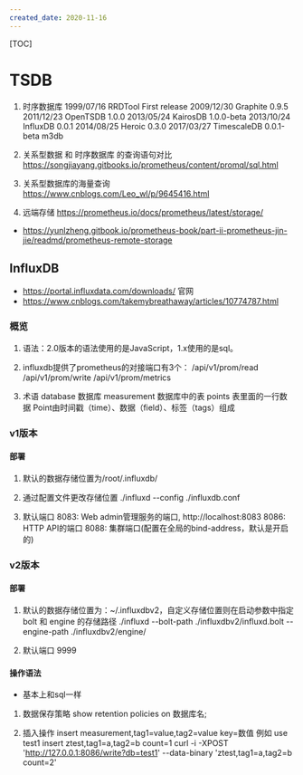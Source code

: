 ```yaml
---
created_date: 2020-11-16
---
```


[TOC]

# TSDB
1. 时序数据库
1999/07/16 RRDTool First release
2009/12/30 Graphite 0.9.5
2011/12/23 OpenTSDB 1.0.0
2013/05/24 KairosDB 1.0.0-beta
2013/10/24 InfluxDB 0.0.1
2014/08/25 Heroic 0.3.0
2017/03/27 TimescaleDB 0.0.1-beta
m3db

2. 关系型数据 和 时序数据库 的查询语句对比
https://songjiayang.gitbooks.io/prometheus/content/promql/sql.html

3. 关系型数据库的海量查询
https://www.cnblogs.com/Leo_wl/p/9645416.html

4. 远端存储
https://prometheus.io/docs/prometheus/latest/storage/
- https://yunlzheng.gitbook.io/prometheus-book/part-ii-prometheus-jin-jie/readmd/prometheus-remote-storage

## InfluxDB
- https://portal.influxdata.com/downloads/ 官网
- https://www.cnblogs.com/takemybreathaway/articles/10774787.html

### 概览
1. 语法：2.0版本的语法使用的是JavaScript，1.x使用的是sql。

2. influxdb提供了prometheus的对接端口有3个：
/api/v1/prom/read
/api/v1/prom/write
/api/v1/prom/metrics

3. 术语 
database    数据库
measurement 数据库中的表
points  表里面的一行数据
Point由时间戳（time）、数据（field）、标签（tags）组成


### v1版本
#### 部署
1. 默认的数据存储位置为/root/.influxdb/

2. 通过配置文件更改存储位置
    ./influxd --config ./influxdb.conf

3. 默认端口
    8083: Web admin管理服务的端口, http://localhost:8083
    8086: HTTP API的端口
    8088: 集群端口(配置在全局的bind-address，默认是开启的)

### v2版本
#### 部署
1.  默认的数据存储位置为：~/.influxdbv2，自定义存储位置则在启动参数中指定 bolt 和 engine 的存储路径
    ./influxd  --bolt-path ./influxdbv2/influxd.bolt --engine-path ./influxdbv2/engine/

2. 默认端口 9999

#### 操作语法
- 基本上和sql一样

1. 数据保存策略
    show retention policies on 数据库名;

2. 插入操作
    insert measurement,tag1=value,tag2=value key=数值
    例如
    use test1
    insert ztest,tag1=a,tag2=b count=1
    curl -i -XPOST 'http://127.0.0.1:8086/write?db=test1' --data-binary 'ztest,tag1=a,tag2=b count=2'